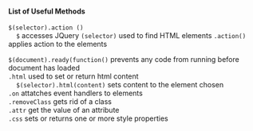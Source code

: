 #### List of Useful Methods

`$(selector).action ()` <br>
&nbsp; &nbsp; `$` accesses JQuery 
`(selector)` used to find HTML elements 
`.action()` applies action to the elements <br>

`$(document).ready(function()`
prevents any code from running before document has loaded <br> 
`.html` used to set or return html content <br>
&nbsp; &nbsp; `$(selector).html(content)` sets content to the element chosen <br>
`.on` attatches event handlers to elements <br>
`.removeClass` gets rid of a class <br>
`.attr` get the value of an attribute <br>
`.css` sets or returns one or more style properties





